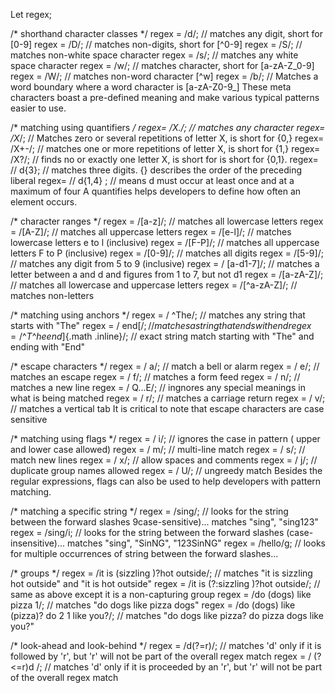 Let regex;

/\* shorthand character classes \*/ regex = /d/; // matches any digit,
short for \[0-9\] regex = /D/; // matches non-digits, short for
\[\^0-9\] regex = /S/; // matches non-white space character regex = /s/;
// matches any white space character regex = /w/; // matches character,
short for \[a-zA-Z\_0-9\] regex = /W/; // matches non-word character
\[\^w\] regex = /b/; // Matches a word boundary where a word character
is \[a-zA-Z0-9\_\] These meta characters boast a pre-defined meaning and
make various typical patterns easier to use.

/\* matching using quantifiers */ regex= /X./; // matches any character
regex= /X*/; // Matches zero or several repetitions of letter X, is
short for {0,} regex= /X+-/; // matches one or more repetitions of
letter X, is short for {1,} regex= /X?/; // finds no or exactly one
letter X, is short for is short for {0,1}. regex= // d{3}; // matches
three digits. {} describes the order of the preceding liberal regex= //
d{1,4} ; // means d must occur at least once and at a maximum of four A
quantifies helps developers to define how often an element occurs.

/\* character ranges \*/ regex = /\[a-z\]/; // matches all lowercase
letters regex = /\[A-Z\]/; // matches all uppercase letters regex =
/\[e-l\]/; // matches lowercase letters e to l (inclusive) regex =
/\[F-P\]/; // matches all uppercase letters F to P (inclusive) regex =
/\[0-9\]/; // matches all digits regex = /\[5-9\]/; // matches any digit
from 5 to 9 (inclusive) regex = / \[a-d1-7\]/; // matches a letter
between a and d and figures from 1 to 7, but not d1 regex =
/\[a-zA-Z\]/; // matches all lowercase and uppercase letters regex =
/\[\^a-zA-Z\]/; // matches non-letters

/\* matching using anchors \*/ regex = / \^The/; // matches any string
that starts with "The" regex = /
end[/; //*matchesastringthatendswithendregex* = /^*T*^*heend*]{.math
.inline}/; // exact string match starting with "The" and ending with
"End"

/\* escape characters \*/ regex = / a/; // match a bell or alarm regex =
/ e/; // matches an escape regex = / f/; // matches a form feed regex =
/ n/; // matches a new line regex = / Q...E/; // ingnores any special
meanings in what is being matched regex = / r/; // matches a carriage
return regex = / v/; // matches a vertical tab It is critical to note
that escape characters are case sensitive

/\* matching using flags \*/ regex = / i/; // ignores the case in
pattern ( upper and lower case allowed) regex = / m/; // multi-line
match regex = / s/; // match new lines regex = / x/; // allow spaces and
comments regex = / j/; // duplicate group names allowed regex = / U/; //
ungreedy match Besides the regular expressions, flags can also be used
to help developers with pattern matching.

/\* matching a specific string \*/ regex = /sing/; // looks for the
string between the forward slashes 9case-sensitive)... matches "sing",
"sing123" regex = /sing/i; // looks for the string between the forward
slashes (case-insensitive)... matches "sing", "SinNG", "123SinNG" regex
= /hello/g; // looks for multiple occurrences of string between the
forward slashes...

/\* groups \*/ regex = /it is (sizzling )?hot outside/; // matches "it
is sizzling hot outside" and "it is hot outside" regex = /it is
(?:sizzling )?hot outside/; // same as above except it is a
non-capturing group regex = /do (dogs) like pizza 1/; // matches "do
dogs like pizza dogs" regex = /do (dogs) like (pizza)? do 2 1 like
you?/; // matches "do dogs like pizza? do pizza dogs like you?"

/\* look-ahead and look-behind \*/ regex = /d(?=r)/; // matches 'd' only
if it is followed by 'r', but 'r' will not be part of the overall regex
match regex = / (?\<=r)d /; // matches 'd' only if it is proceeded by an
'r', but 'r' will not be part of the overall regex match
